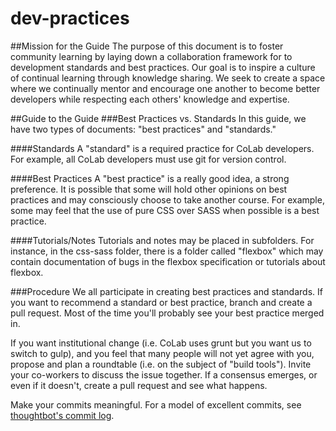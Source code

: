 # dev-practices
##Mission for the Guide
The purpose of this document is to foster community learning by laying down a
collaboration framework for to development standards and best practices. Our
 goal is to inspire a culture of continual learning through knowledge sharing. 
 We seek to create a space where we continually mentor and encourage one
 another to become better developers while respecting each others' knowledge
 and expertise.

##Guide to the Guide
###Best Practices vs. Standards
In this guide, we have two types of documents: "best practices" and "standards."

####Standards
A "standard" is a required practice for CoLab developers. For example, all
CoLab developers must use git for version control.

####Best Practices
A "best practice" is a really good idea, a strong preference. It is possible
that some will hold other opinions on best practices and may consciously choose
to take another course. For example, some may feel that the use of pure CSS
over SASS when possible is a best practice.

####Tutorials/Notes
Tutorials and notes may be placed in subfolders. For instance, in the css-sass
folder, there is a folder called "flexbox" which may contain documentation of
bugs in the flexbox specification or tutorials about flexbox.

###Procedure
We all participate in creating best practices and standards. If you want to
recommend a standard or best practice, branch and create a pull request. Most
of the time you'll probably see your best practice merged in.

If you want institutional change (i.e. CoLab uses grunt but you want us to
switch to gulp), and you feel that many people will not yet agree with you,
propose and plan a roundtable (i.e. on the subject of "build tools"). Invite
your co-workers to discuss the issue together. If a consensus emerges, or even
if it doesn't, create a pull request and see what happens.

Make your commits meaningful. For a model of excellent commits,
see [thoughtbot's commit log](https://github.com/thoughtbot/guides/commits/master).